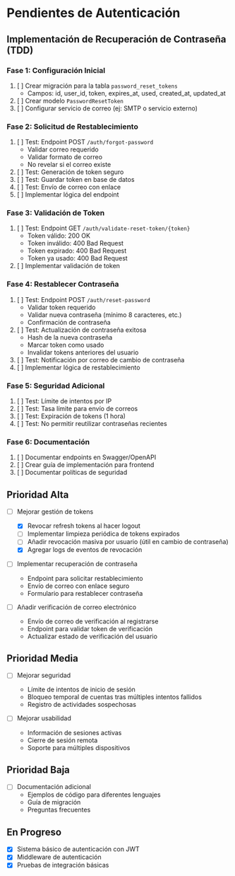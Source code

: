 # Pendientes de Autenticación

## Implementación de Recuperación de Contraseña (TDD)

### Fase 1: Configuración Inicial
1. [ ] Crear migración para la tabla `password_reset_tokens`
   - Campos: id, user_id, token, expires_at, used, created_at, updated_at
2. [ ] Crear modelo `PasswordResetToken`
3. [ ] Configurar servicio de correo (ej: SMTP o servicio externo)

### Fase 2: Solicitud de Restablecimiento
1. [ ] Test: Endpoint POST `/auth/forgot-password`
   - Validar correo requerido
   - Validar formato de correo
   - No revelar si el correo existe
2. [ ] Test: Generación de token seguro
3. [ ] Test: Guardar token en base de datos
4. [ ] Test: Envío de correo con enlace
5. [ ] Implementar lógica del endpoint

### Fase 3: Validación de Token
1. [ ] Test: Endpoint GET `/auth/validate-reset-token/{token}`
   - Token válido: 200 OK
   - Token inválido: 400 Bad Request
   - Token expirado: 400 Bad Request
   - Token ya usado: 400 Bad Request
2. [ ] Implementar validación de token

### Fase 4: Restablecer Contraseña
1. [ ] Test: Endpoint POST `/auth/reset-password`
   - Validar token requerido
   - Validar nueva contraseña (mínimo 8 caracteres, etc.)
   - Confirmación de contraseña
2. [ ] Test: Actualización de contraseña exitosa
   - Hash de la nueva contraseña
   - Marcar token como usado
   - Invalidar tokens anteriores del usuario
3. [ ] Test: Notificación por correo de cambio de contraseña
4. [ ] Implementar lógica de restablecimiento

### Fase 5: Seguridad Adicional
1. [ ] Test: Límite de intentos por IP
2. [ ] Test: Tasa límite para envío de correos
3. [ ] Test: Expiración de tokens (1 hora)
4. [ ] Test: No permitir reutilizar contraseñas recientes

### Fase 6: Documentación
1. [ ] Documentar endpoints en Swagger/OpenAPI
2. [ ] Crear guía de implementación para frontend
3. [ ] Documentar políticas de seguridad

## Prioridad Alta
- [ ] Mejorar gestión de tokens
  - [X] Revocar refresh tokens al hacer logout
  - [ ] Implementar limpieza periódica de tokens expirados
  - [ ] Añadir revocación masiva por usuario (útil en cambio de contraseña)
  - [x] Agregar logs de eventos de revocación
- [ ] Implementar recuperación de contraseña
  - Endpoint para solicitar restablecimiento
  - Envío de correo con enlace seguro
  - Formulario para restablecer contraseña

- [ ] Añadir verificación de correo electrónico
  - Envío de correo de verificación al registrarse
  - Endpoint para validar token de verificación
  - Actualizar estado de verificación del usuario

## Prioridad Media
- [ ] Mejorar seguridad
  - Límite de intentos de inicio de sesión
  - Bloqueo temporal de cuentas tras múltiples intentos fallidos
  - Registro de actividades sospechosas

- [ ] Mejorar usabilidad
  - Información de sesiones activas
  - Cierre de sesión remota
  - Soporte para múltiples dispositivos

## Prioridad Baja
- [ ] Documentación adicional
  - Ejemplos de código para diferentes lenguajes
  - Guía de migración
  - Preguntas frecuentes

## En Progreso
- [x] Sistema básico de autenticación con JWT
- [x] Middleware de autenticación
- [x] Pruebas de integración básicas
